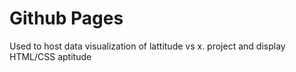 # Github Pages 
Used to host data visualization of lattitude vs x. project and display HTML/CSS aptitude 
